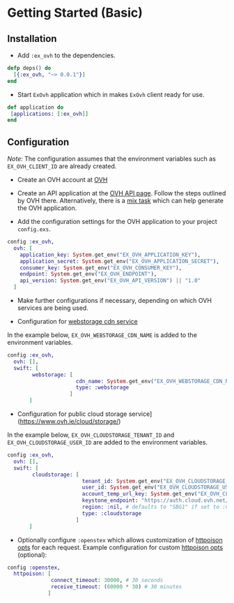 # Getting Started (Basic)

## Installation 

- Add `:ex_ovh` to the dependencies.

```elixir
defp deps() do
  [{:ex_ovh, "~> 0.0.1"}]
end
```
  
- Start `ExOvh` application which in makes `ExOvh` client ready for use.

```elixir
def application do
 [applications: [:ex_ovh]]
end
```


## Configuration

*Note:* The configuration assumes that the environment variables such as `EX_OVH_CLIENT_ID` are already created.

- Create an OVH account at [OVH](https://www.ovh.com/us/)

- Create an API application at the [OVH API page](https://eu.api.ovh.com/createApp/). Follow the
  steps outlined by OVH there. Alternatively, there is a [mix task](https://hexdocs.pm/ex_hubic/doc/mix_task_advanced.md.html) which can help 
  generate the OVH application.
  
- Add the configuration settings for the OVH application to your project `config.exs`.


```elixir
config :ex_ovh,
  ovh: [
    application_key: System.get_env("EX_OVH_APPLICATION_KEY"),
    application_secret: System.get_env("EX_OVH_APPLICATION_SECRET"),
    consumer_key: System.get_env("EX_OVH_CONSUMER_KEY"),
    endpoint: System.get_env("EX_OVH_ENDPOINT"),
    api_version: System.get_env("EX_OVH_API_VERSION") || "1.0"
  ]
```

- Make further configurations if necessary, depending on which OVH services are being used.

- Configuration for [webstorage cdn service](https://www.ovh.ie/cdn/webstorage/)

In the example below, `EX_OVH_WEBSTORAGE_CDN_NAME` is added to the environment variables.

```elixir
config :ex_ovh,
  ovh: [],
  swift: [
        webstorage: [
                      cdn_name: System.get_env("EX_OVH_WEBSTORAGE_CDN_NAME"),
                      type: :webstorage
                    ]
       ]
```

- Configuration for public cloud storage service](https://www.ovh.ie/cloud/storage/)

In the example below, `EX_OVH_CLOUDSTORAGE_TENANT_ID` and `EX_OVH_CLOUDSTORAGE_USER_ID` are
added to the environment variables.

```elixir
config :ex_ovh,
  ovh: [],
  swift: [
        cloudstorage: [
                        tenant_id: System.get_env("EX_OVH_CLOUDSTORAGE_TENANT_ID"), # mandatory, corresponds to a project id
                        user_id: System.get_env("EX_OVH_CLOUDSTORAGE_USER_ID"), # optional, if absent a user will be created using the ovh api.
                        account_temp_url_key: System.get_env("EX_OVH_CLOUDSTORAGE_TEMP_URL_KEY"), # defaults to :nil if absent and won't be added if == :nil.
                        keystone_endpoint: "https://auth.cloud.ovh.net/v2.0", # default endpoint for keystone (identity) auth
                        region: :nil, # defaults to "SBG1" if set to :nil
                        type: :cloudstorage
                      ]
       ]
```

- Optionally configure `:openstex` which allows customization of [httpoison opts](https://github.com/edgurgel/httpoison/blob/master/lib/httpoison/base.ex#L127)
for each request. Example configuration for custom [httpoison opts](https://github.com/edgurgel/httpoison/blob/master/lib/httpoison/base.ex#L127) (optional):

```elixir
config :openstex,
  httpoison: [
              connect_timeout: 30000, # 30 seconds
              receive_timeout: (60000 * 30) # 30 minutes
             ]
```
